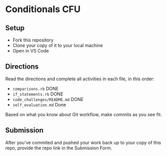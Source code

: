 # Conditionals CFU

## Setup

- Fork this repository
- Clone your copy of it to your local machine
- Open in VS Code

## Directions

Read the directions and complete all activities in each file, in this order:
- `comparisons.rb` DONE
- `if_statements.rb` DONE
- `code_challenges/README.md` DONE
- `self_evaluation.md` Done

Based on what you know about Git workflow, make commits as you see fit.

## Submission

After you've commited and pushed your work back up to your copy of this repo, provide the repo link in the Submission Form.
